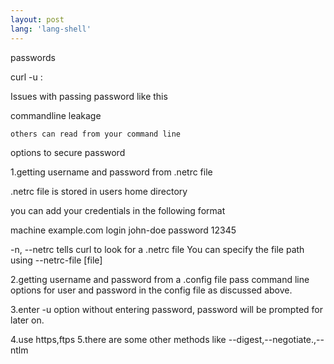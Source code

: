 ```yaml
---
layout: post
lang: 'lang-shell'
---
```

passwords

curl -u <user>:<password> <url>

Issues with passing password like this

commandline leakage

    others can read from your command line

options to secure password

1.getting username and password from .netrc file

.netrc file is stored in users home directory

you can add your credentials in the following format


machine example.com
login john-doe
password 12345

-n, --netrc tells curl to look for a .netrc file
You can specify the file path using
--netrc-file [file]

2.getting username and password from a .config file
pass command line options for user and password in the config file as discussed above.

3.enter -u option without entering password, password will be prompted for later on.

4.use https,ftps
5.there are some other methods like --digest,--negotiate.,--ntlm